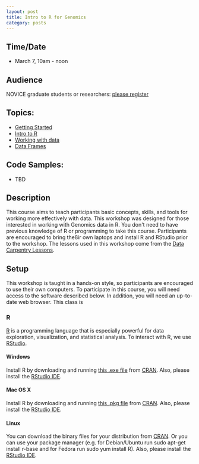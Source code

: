 ```yaml
---
layout: post
title: Intro to R for Genomics
category: posts
---
```


## Time/Date 

* March 7, 10am - noon 

## Audience 

NOVICE graduate students or researchers: [please register](http://ucsd.libcal.com/event/2371650) 

## Topics: 

* [Getting Started](http://www.datacarpentry.org/R-genomics/00-before-we-start.html)
* [Intro to R](http://www.datacarpentry.org/R-genomics/01-intro-to-R.html)
* [Working with data](http://www.datacarpentry.org/R-genomics/02-starting-with-data.html)
* [Data Frames](http://www.datacarpentry.org/R-genomics/03-data-frames.html)

## Code Samples: 
 
 * TBD 

## Description

This course aims to teach participants basic concepts, skills, and tools for working more effectively with data. This workshop was designed for those interested in working with Genomics data in R. You don't need to have previous knowledge of R or programming to take this course. Participants are encouraged to bring theßir own laptops and install R and RStudio prior to the workshop. The lessons used in this workshop come from the [Data Carpentry Lessons](http://www.datacarpentry.org/lessons/). 

## Setup <a name="setup"></a>

This workshop is taught in a hands-on style, so participants are encouraged to use their own computers. To participate in this course, you will need access to the software described below. In addition, you will need an up-to-date web browser.  This class is 

### R

[R](http://www.r-project.org/) is a programming language that is especially powerful for data exploration, visualization, and statistical analysis. To interact with R, we use [RStudio](http://www.rstudio.com/).

#### Windows

Install R by downloading and running [this .exe file](http://cran.r-project.org/bin/windows/base/release.htm) from [CRAN](http://cran.r-project.org/index.html). Also, please install the [RStudio IDE](http://www.rstudio.com/ide/download/desktop).

#### Mac OS X

Install R by downloading and running [this .pkg file](http://cran.r-project.org/bin/macosx/R-latest.pkg) from [CRAN](http://cran.r-project.org/index.html). Also, please install the [RStudio IDE](http://www.rstudio.com/ide/download/desktop).

#### Linux

You can download the binary files for your distribution from [CRAN](http://cran.r-project.org/index.html). Or you can use your package manager (e.g. for Debian/Ubuntu run sudo apt-get install r-base and for Fedora run sudo yum install R). Also, please install the [RStudio IDE](http://www.rstudio.com/ide/download/desktop).